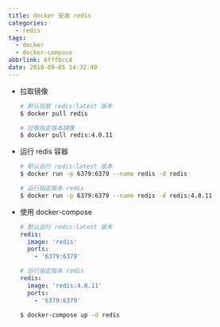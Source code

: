 ```yaml
---
title: docker 安装 redis
categories:
  - redis
tags:
  - docker
  - docker-compose
abbrlink: 6fffbcc4
date: 2018-09-05 14:32:48
---
```




- 拉取镜像

  ```sh
  # 默认拉取 redis:latest 版本
  $ docker pull redis
  
  # 拉取指定版本镜像
  $ docker pull redis:4.0.11
  ```



<!-- more -->




- 运行 redis 容器

  ```sh
  # 默认运行 redis:latest 版本
  $ docker run -p 6379:6379 --name redis -d redis
  
  # 运行指定版本 redis
  $ docker run -p 6379:6379 --name redis -d redis:4.0.11
  ```

- 使用 docker-compose

  ```yaml
  # 默认运行 redis:latest 版本
  redis:
    image: 'redis'
    ports:
      - '6379:6379'
  
  # 运行指定版本 redis
  redis:
    image: 'redis:4.0.11'
    ports:
      - '6379:6379'
  ```

  ```sh
  $ docker-compose up -d redis
  ```
